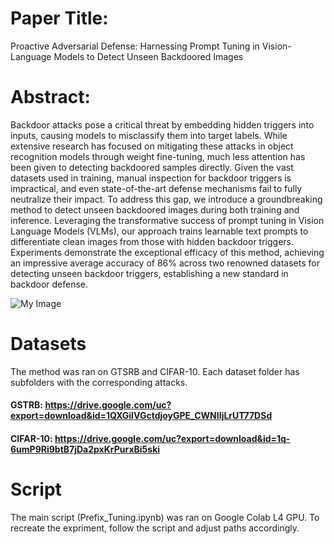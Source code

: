 # Paper Title: 
Proactive Adversarial Defense: Harnessing Prompt Tuning in Vision-Language Models to Detect Unseen Backdoored Images

# Abstract:
Backdoor attacks pose a critical threat by embedding hidden triggers into inputs, causing models to misclassify them into target labels. While extensive research has focused on mitigating these attacks in object recognition models through weight fine-tuning, much less attention has been given to detecting backdoored samples directly. Given the vast datasets used in training, manual inspection for backdoor triggers is impractical, and even state-of-the-art defense mechanisms fail to fully neutralize their impact. To address this gap, we introduce a groundbreaking method to detect unseen backdoored images during both training and inference. Leveraging the transformative success of prompt tuning in Vision Language Models (VLMs), our approach trains learnable text prompts to differentiate clean images from those with hidden backdoor triggers. Experiments demonstrate the exceptional efficacy of this method, achieving an impressive average accuracy of 86\%  across two renowned datasets for detecting unseen backdoor triggers, establishing a new standard in backdoor defense.

![My Image](Main_Fig_Proactive.png)

# Datasets
The method was ran on GTSRB and CIFAR-10. Each dataset folder has subfolders with the corresponding attacks.

#### GSTRB: https://drive.google.com/uc?export=download&id=1QXGiIVGctdjoyGPE_CWNIIjLrUT77DSd
#### CIFAR-10: https://drive.google.com/uc?export=download&id=1q-6umP9Ri9btB7jDa2pxKrPurxBi5ski

# Script
The main script (Prefix_Tuning.ipynb) was ran on Google Colab L4 GPU. To recreate the expriment, follow the script and adjust paths accordingly. 

